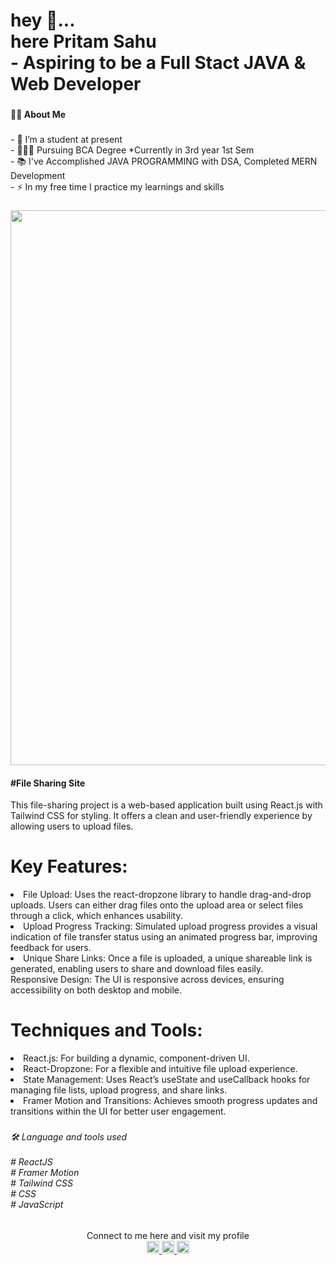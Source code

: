 <h1 align="left">hey 👋...<br>here Pritam Sahu<br>- Aspiring to be a Full Stact JAVA & Web Developer</h1>

###

<h4 align="left">👩‍💻 About Me</h4>

###

<p align="left">- 🔭 I’m a student at present<br>- 👨🏻‍🎓 Pursuing BCA Degree *Currently in 3rd year 1st Sem<br>- 📚 I've Accomplished JAVA PROGRAMMING with DSA, Completed MERN Development<br>- ⚡ In my free time I practice my learnings and skills</p>

###
<div align="center">
<img src="https://1drv.ms/i/s!Apiqrdhr4hZpg4YMEYVNV6BmqjMsIw?embed=1&width=1917&height=888" width="1917" height="888" />
</div>

<h4 align="cenetr">#File Sharing Site</h4>
<p>This file-sharing project is a web-based application built using React.js with Tailwind CSS for styling. It offers a clean and user-friendly experience by allowing users to upload files.</p>


  <h1>Key Features:</h1>
<li>File Upload: Uses the react-dropzone library to handle drag-and-drop uploads. Users can either drag files onto the upload area or select files through a click, which enhances usability.</li>
<li>Upload Progress Tracking: Simulated upload progress provides a visual indication of file transfer status using an animated progress bar, improving feedback for users.</li>
<li>Unique Share Links: Once a file is uploaded, a unique shareable link is generated, enabling users to share and download files easily.</li>
Responsive Design: The UI is responsive across devices, ensuring accessibility on both desktop and mobile.
<h1>Techniques and Tools:</h1>
<li>React.js: For building a dynamic, component-driven UI.</li>
<li>React-Dropzone: For a flexible and intuitive file upload experience.</li>
<li>State Management: Uses React’s useState and useCallback hooks for managing file lists, upload progress, and share links.</li>
<li>Framer Motion and Transitions: Achieves smooth progress updates and transitions within the UI for better user engagement.</li>
</p>

###

<h6 align="left">🛠 Language and tools used<br><br># ReactJS <br># Framer Motion <br># Tailwind CSS <br># CSS <br># JavaScript</h6>

###
<div align="center">Connect to me here and visit my profile</div>
<div align="center">
  <a href="https://www.linkedin.com/in/pritam-sahu-532183268/" target="_blank">
    <img src="https://img.shields.io/static/v1?message=LinkedIn&logo=linkedin&label=&color=0077B5&logoColor=white&labelColor=&style=for-the-badge" height="20" alt="linkedin logo"  />
  </a>
  <a href="https://discord.com/channels/@me" target="_blank">
    <img src="https://img.shields.io/static/v1?message=Discord&logo=discord&label=&color=7289DA&logoColor=white&labelColor=&style=for-the-badge" height="20" alt="discord logo"  />
  </a>
  <a href="https://www.instagram.com/pritam.pyare.1999/" target="_blank">
    <img src="https://img.shields.io/static/v1?message=Instagram&logo=instagram&label=&color=E4405F&logoColor=white&labelColor=&style=for-the-badge" height="20" alt="instagram logo"  />
  </a>
</div>

###

